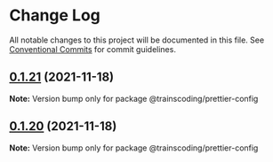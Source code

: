 # Change Log

All notable changes to this project will be documented in this file.
See [Conventional Commits](https://conventionalcommits.org) for commit guidelines.

## [0.1.21](https://github.com/MasterCloudApps-Projects/trainscoding/compare/@trainscoding/prettier-config@0.1.20...@trainscoding/prettier-config@0.1.21) (2021-11-18)

**Note:** Version bump only for package @trainscoding/prettier-config





## [0.1.20](https://github.com/MasterCloudApps-Projects/trainscoding/compare/@trainscoding/prettier-config@0.1.19...@trainscoding/prettier-config@0.1.20) (2021-11-18)

**Note:** Version bump only for package @trainscoding/prettier-config
